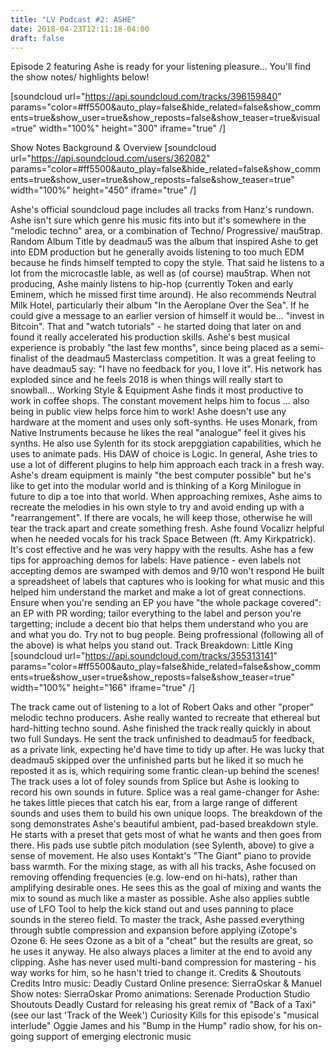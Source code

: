```yaml
---
title: "LV Podcast #2: ASHE"
date: 2018-04-23T12:11:18-04:00
draft: false
---
```

Episode 2 featuring Ashe is ready for your listening pleasure... You'll find the show notes/ highlights below!

[soundcloud url="https://api.soundcloud.com/tracks/396159840" params="color=#ff5500&auto_play=false&hide_related=false&show_comments=true&show_user=true&show_reposts=false&show_teaser=true&visual=true" width="100%" height="300" iframe="true" /]

Show Notes
Background & Overview
[soundcloud url="https://api.soundcloud.com/users/362082" params="color=#ff5500&auto_play=false&hide_related=false&show_comments=true&show_user=true&show_reposts=false&show_teaser=true" width="100%" height="450" iframe="true" /]

Ashe's official soundcloud page includes all tracks from Hanz's rundown.
Ashe isn't sure which genre his music fits into but it's somewhere in the "melodic techno" area, or a combination of Techno/ Progressive/ mau5trap.
Random Album Title by deadmau5 was the album that inspired Ashe to get into EDM production but he generally avoids listening to too much EDM because he finds himself tempted to copy the style. That said he listens to a lot from the microcastle lable, as well as (of course) mau5trap.
When not producing, Ashe mainly listens to hip-hop (currently Token and early Eminem, which he missed first time around). He also recommends Neutral Milk Hotel, particularly their album "In the Aeroplane Over the Sea".
If he could give a message to an earlier version of himself it would be... "invest in Bitcoin". That and "watch tutorials" - he started doing that later on and found it really accelerated his production skills.
Ashe's best musical experience is probably "the last few months", since being placed as a semi-finalist of the deadmau5 Masterclass competition. It was a great feeling to have deadmau5 say: "I have no feedback for you, I love it". His network has exploded since and he feels 2018 is when things will really start to snowball...
Working Style & Equipment
Ashe finds it most productive to work in coffee shops. The constant movement helps him to focus ... also being in public view helps force him to work!
Ashe doesn't use any hardware at the moment and uses only soft-synths. He uses Monark, from Native Instruments because he likes the real "analogue" feel it gives his synths. He also use Sylenth for its stock arepggiation capabilities, which he uses to animate pads. His DAW of choice is Logic.
In general, Ashe tries to use a lot of different plugins to help him approach each track in a fresh way.
Ashe's dream equipment is mainly "the best computer possible" but he's like to get into the modular world and is thinking of a Korg Minilogue in future to dip a toe into that world.
When approaching remixes, Ashe aims to recreate the melodies in his own style to try and avoid ending up with a "rearrangement". If there are vocals, he will keep those, otherwise he will tear the track apart and create something fresh.
Ashe found Vocalizr helpful when he needed vocals for his track Space Between (ft. Amy Kirkpatrick). It's cost effective and he was very happy with the results.
Ashe has a few tips for approaching demos for labels:
Have patience - even labels not accepting demos are swamped with demos and 9/10 won't respond
He built a spreadsheet of labels that captures who is looking for what music and this helped him understand the market and make a lot of great connections.
Ensure when you're sending an EP you have "the whole package covered": an EP with PR wording; tailor everything to the label and person you're targetting; include a decent bio that helps them understand who you are and what you do.
Try not to bug people.
Being profressional (following all of the above) is what helps you stand out.
Track Breakdown: Little King
[soundcloud url="https://api.soundcloud.com/tracks/355313141" params="color=#ff5500&auto_play=false&hide_related=false&show_comments=true&show_user=true&show_reposts=false&show_teaser=true" width="100%" height="166" iframe="true" /]

The track came out of listening to a lot of Robert Oaks and other "proper" melodic techno producers. Ashe really wanted to recreate that ethereal but hard-hitting techno sound.
Ashe finished the track really quickly in about two full Sundays. He sent the track unfinished to deadmau5 for feedback, as a private link, expecting he'd have time to tidy up after. He was lucky that deadmau5 skipped over the unfinished parts but he liked it so much he reposted it as is, which requiring some frantic clean-up behind the scenes!
The track uses a lot of foley sounds from Splice but Ashe is looking to record his own sounds in future. Splice was a real game-changer for Ashe: he takes little pieces that catch his ear, from a large range of different sounds and uses them to build his own unique loops.
The breakdown of the song demonstrates Ashe's beautiful ambient, pad-based breakdown style. He starts with a preset that gets most of what he wants and then goes from there. His pads use subtle pitch modulation (see Sylenth, above) to give a sense of movement. He also uses Kontakt's "The Giant" piano to provide bass warmth.
For the mixing stage, as with all his tracks, Ashe focused on removing offending frequencies (e.g. low-end on hi-hats), rather than amplifying desirable ones. He sees this as the goal of mixing and wants the mix to sound as much like a master as possible. Ashe also applies subtle use of LFO Tool to help the kick stand out and uses panning to place sounds in the stereo field.
To master the track, Ashe passed everything through subtle compression and expansion before applying iZotope's Ozone 6. He sees Ozone as a bit of a "cheat" but the results are great, so he uses it anyway. He also always places a limiter at the end to avoid any clipping.
Ashe has never used multi-band compression for mastering - his way works for him, so he hasn't tried to change it.
Credits & Shoutouts
Credits
Intro music: Deadly Custard
Online presence: SierraOskar & Manuel
Show notes: SierraOskar
Promo animations: Serenade Production Studio
Shoutouts
Deadly Custard for releasing his great remix of "Back of a Taxi" (see our last 'Track of the Week')
Curiosity Kills for this episode's "musical interlude"
Oggie James and his "Bump in the Hump" radio show, for his on-going support of emerging electronic music
